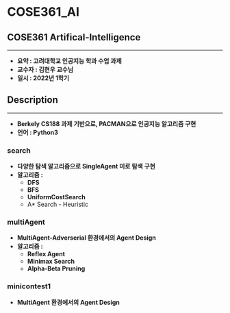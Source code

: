 # COSE361_AI
## COSE361 Artifical-Intelligence

---

- **요약 : 고려대학교 인공지능 학과 수업 과제**
- **교수자 : 김현우 교수님**
- **일시 : 2022년 1학기**

## Description

---

- **Berkely CS188 과제 기반으로, PACMAN으로 인공지능 알고리즘 구현**
- **언어 : Python3**
    
### search

- **다양한 탐색 알고리즘으로 SingleAgent 미로 탐색 구현**
- **알고리즘 :**
    - **DFS**
    - **BFS**
    - **UniformCostSearch**
    - A* Search - Heuristic

### multiAgent

- **MultiAgent-Adverserial 환경에서의 Agent Design**
- **알고리즘 :**
    - **Reflex Agent**
    - **Minimax Search**
    - **Alpha-Beta Pruning**

### minicontest1

- **MultiAgent 환경에서의 Agent Design**
